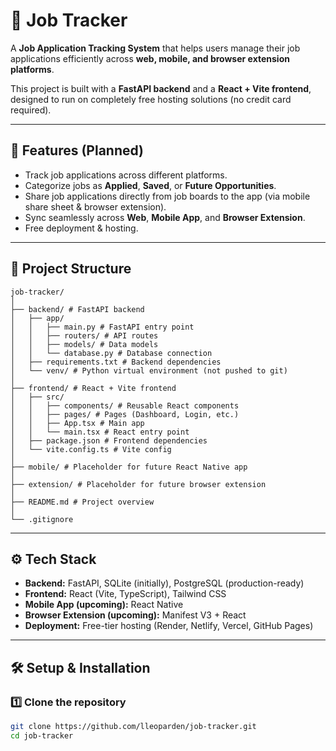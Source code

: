 # 📌 Job Tracker

A **Job Application Tracking System** that helps users manage their job applications efficiently across **web, mobile, and browser extension platforms**.  

This project is built with a **FastAPI backend** and a **React + Vite frontend**, designed to run on completely free hosting solutions (no credit card required).  

---

## 🚀 Features (Planned)
- Track job applications across different platforms.
- Categorize jobs as **Applied**, **Saved**, or **Future Opportunities**.
- Share job applications directly from job boards to the app (via mobile share sheet & browser extension).
- Sync seamlessly across **Web**, **Mobile App**, and **Browser Extension**.
- Free deployment & hosting.

---

## 📂 Project Structure

```plaintext
job-tracker/
│
├── backend/ # FastAPI backend
│   ├── app/
│   │   ├── main.py # FastAPI entry point
│   │   ├── routers/ # API routes
│   │   ├── models/ # Data models
│   │   └── database.py # Database connection
│   ├── requirements.txt # Backend dependencies
│   └── venv/ # Python virtual environment (not pushed to git)
│
├── frontend/ # React + Vite frontend
│   ├── src/
│   │   ├── components/ # Reusable React components
│   │   ├── pages/ # Pages (Dashboard, Login, etc.)
│   │   ├── App.tsx # Main app
│   │   └── main.tsx # React entry point
│   ├── package.json # Frontend dependencies
│   └── vite.config.ts # Vite config
│
├── mobile/ # Placeholder for future React Native app
│
├── extension/ # Placeholder for future browser extension
│
├── README.md # Project overview
│
└── .gitignore
```


---

## ⚙️ Tech Stack

- **Backend:** FastAPI, SQLite (initially), PostgreSQL (production-ready)
- **Frontend:** React (Vite, TypeScript), Tailwind CSS
- **Mobile App (upcoming):** React Native
- **Browser Extension (upcoming):** Manifest V3 + React
- **Deployment:** Free-tier hosting (Render, Netlify, Vercel, GitHub Pages)

---

## 🛠️ Setup & Installation

### 1️⃣ Clone the repository
```bash
git clone https://github.com/lleoparden/job-tracker.git
cd job-tracker
